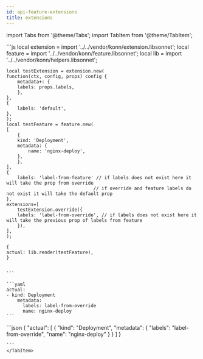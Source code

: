 ```yaml
---
id: api-feature-extensions
title: extensions
---
```


import Tabs from '@theme/Tabs';
import TabItem from '@theme/TabItem';



<Tabs>
    <TabItem value="jsonnet" label="Jsonnet" default>
    ```js
    local extension = import '../../vendor/konn/extension.libsonnet';
    local feature = import '../../vendor/konn/feature.libsonnet';
    local lib = import '../../vendor/konn/helpers.libsonnet';

    local testExtension = extension.new(
    function(ctx, config, props) config {
        metadata+: {
        labels: props.labels,
        },
    },
    {
        labels: 'default',
    },
    );
    local testFeature = feature.new(
    [
        {
        kind: 'Deployment',
        metadata: {
            name: 'nginx-deploy',
        },
        },
    ],
    {
        labels: 'label-from-feature' // if labels does not exist here it will take the prop from override
                                    // if override and feature labels do not exist it will take the default prop
    },
    extensions=[
        testExtension.override({
        labels: 'label-from-override', // if labels does not exist here it will take the previous prop of labels from feature
        }),
    ],
    );

    {
    actual: lib.render(testFeature),
    }


    ```
  </TabItem>
  <TabItem value="yaml" label="YAML Output">

    ```yaml
    actual:
    - kind: Deployment
        metadata:
          labels: label-from-override
          name: nginx-deploy
    ```
  </TabItem>
  <TabItem value="json" label="JSON">
    ```json
    {
      "actual": [
        {
          "kind": "Deployment",
          "metadata": {
            "labels": "label-from-override",
            "name": "nginx-deploy"
          }
        }
      ]
    }

    ```  
    </TabItem>
</Tabs>